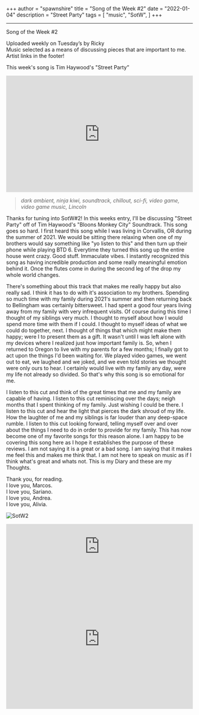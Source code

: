 +++
author = "spawnshire"
title = "Song of the Week #2"
date = "2022-01-04"
description = "Street Party"
tags = [
    "music", "SotW",
]
+++
***
Song of the Week #2
  
Uploaded weekly on Tuesday’s by Ricky  
Music selected as a means of discussing pieces that are important to me.  
Artist links in the footer!  

This week's song is Tim Haywood's "Street Party”
  
<iframe width="100%" height="315" src="https://www.youtube.com/embed/u9n-6ZDGUBs" title="YouTube video player" frameborder="0" allow="accelerometer; autoplay; clipboard-write; encrypted-media; gyroscope; picture-in-picture" allowfullscreen></iframe>

> *dark ambient, ninja kiwi, soundtrack, chillout, sci-fi, video game, video game music, Lincoln*
  
Thanks for tuning into SotW#2! In this weeks entry, I'll be discussing "Street Party" off of Tim Haywood's "Bloons Monkey City" Soundtrack. This song goes so hard. I first heard this song while I was living in Corvallis, OR during the summer of 2021. We would be sitting there relaxing when one of my brothers would say something like "yo listen to this" and then turn up their phone while playing BTD 6. Everytime they turned this song up the entire house went crazy. Good stuff. Immaculate vibes. I instantly recognized this song as having incredible production and some really meaningful emotion behind it. Once the flutes come in during the second leg of the drop my whole world changes.
  
There's something about this track that makes me really happy but also really sad. I think it has to do with it's association to my brothers. Spending so much time with my family during 2021's summer and then returning back to Bellingham was certainly bittersweet. I had spent a good four years living away from my family with very infrequent visits. Of course during this time I thought of my siblings very much. I thought to myself about how I would spend more time with them if I could. I thought to myself ideas of what we could do together, next. I thought of things that which might make them happy; were I to present them as a gift. It wasn't until I was left alone with my devices where I realized just how important family is. So, when I returned to Oregon to live with my parents for a few months; I finally got to act upon the things I'd been waiting for. We played video games, we went out to eat, we laughed and we joked, and we even told stories we thought were only ours to hear. I certainly would live with my family any day, were my life not already so divided. So that's why this song is so emotional for me.
  
I listen to this cut and think of the great times that me and my family are capable of having. I listen to this cut reminiscing over the days; neigh months that I spent thinking of my family. Just wishing I could be there. I listen to this cut and hear the light that pierces the dark shroud of my life. How the laughter of me and my siblings is far louder than any deep-space rumble. I listen to this cut looking forward, telling myself over and over about the things I need to do in order to provide for my family. This has now become one of my favorite songs for this reason alone. I am happy to be covering this song here as I hope it establishes the purpose of these reviews. I am not saying it is a great or a bad song. I am saying that it makes me feel this and makes me think that. I am not here to speak on music as if I think what's great and whats not. This is my Diary and these are my Thoughts.
  
Thank you, for reading.  
I love you, Marcos.  
I love you, Sariano.  
I love you, Andrea.  
I love you, Alivia.  
  
![SotW2](/bmc.jpeg)

<iframe style="border: 0; width: 100%; height: 120px;" src="https://bandcamp.com/EmbeddedPlayer/album=110683350/size=large/bgcol=ffffff/linkcol=de270f/tracklist=false/artwork=small/transparent=true/" seamless><a href="https://timhaywood.bandcamp.com/album/bloons-monkey-city-official-soundtrack">Bloons Monkey City Official Soundtrack by Tim Haywood</a></iframe>
  
<iframe src="https://open.spotify.com/embed/album/3XFtbNSatjhrBupJd6FqxL?utm_source=generator" width="100%" height="380" frameBorder="0" allowfullscreen="" allow="autoplay; clipboard-write; encrypted-media; fullscreen; picture-in-picture"></iframe>